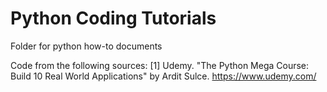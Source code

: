 # Python Coding Tutorials
Folder for python how-to documents

Code from the following sources:
[1] Udemy. "The Python Mega Course: Build 10 Real World Applications" by Ardit Sulce. https://www.udemy.com/

